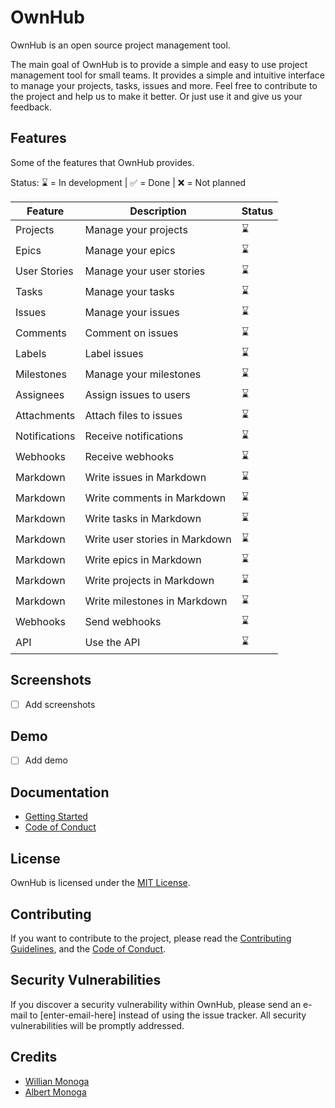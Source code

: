# OwnHub

OwnHub is an open source project management tool.

The main goal of OwnHub is to provide a simple and easy to use project management tool for small teams.
It provides a simple and intuitive interface to manage your projects, tasks, issues and more.
Feel free to contribute to the project and help us to make it better. Or just use it and give us your feedback.

## Features

Some of the features that OwnHub provides.

Status: ⌛ = In development | ✅ = Done | ❌ = Not planned

| Feature       | Description                    | Status |
| ------------- | ------------------------------ | ------ |
| Projects      | Manage your projects           | ⌛     |
| Epics         | Manage your epics              | ⌛     |
| User Stories  | Manage your user stories       | ⌛     |
| Tasks         | Manage your tasks              | ⌛     |
| Issues        | Manage your issues             | ⌛     |
| Comments      | Comment on issues              | ⌛     |
| Labels        | Label issues                   | ⌛     |
| Milestones    | Manage your milestones         | ⌛     |
| Assignees     | Assign issues to users         | ⌛     |
| Attachments   | Attach files to issues         | ⌛     |
| Notifications | Receive notifications          | ⌛     |
| Webhooks      | Receive webhooks               | ⌛     |
| Markdown      | Write issues in Markdown       | ⌛     |
| Markdown      | Write comments in Markdown     | ⌛     |
| Markdown      | Write tasks in Markdown        | ⌛     |
| Markdown      | Write user stories in Markdown | ⌛     |
| Markdown      | Write epics in Markdown        | ⌛     |
| Markdown      | Write projects in Markdown     | ⌛     |
| Markdown      | Write milestones in Markdown   | ⌛     |
| Webhooks      | Send webhooks                  | ⌛     |
| API           | Use the API                    | ⌛     |

## Screenshots

- [ ] Add screenshots

## Demo

- [ ] Add demo

## Documentation

- [Getting Started](.docs/GETTING_STARTED.md)
- [Code of Conduct](.docs/CODE_OF_CONDUCT.md)

## License

OwnHub is licensed under the [MIT License](LICENSE).

## Contributing

If you want to contribute to the project, please read the [Contributing Guidelines](.docs/CONTRIBUTING.md), and
the [Code of Conduct](.docs/CODE_OF_CONDUCT.md).

## Security Vulnerabilities

If you discover a security vulnerability within OwnHub, please send an e-mail to [enter-email-here] instead of using the
issue tracker. All security vulnerabilities will be promptly addressed.

## Credits

- [Willian Monoga](https://github.com/bytewareteam)
- [Albert Monoga](https://github.com/albertmonoga)
